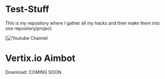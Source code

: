# Test-Stuff
This is my repository where I gather all my hacks and then make them into one repository/project.

[![Youtube Channel](https://www.youtube.com/channel/UCmSGL7VcTxQRUdifsJqgOSQ)

# Vertix.io Aimbot

Download: COMING SOON
